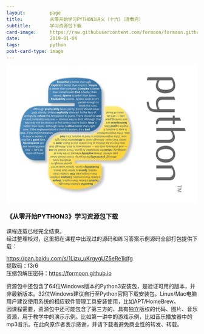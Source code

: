 ```yaml
---
layout:         page
title:          从零开始学习PYTHON3讲义（十六）（连载完）
subtitle:       学习资源包下载
card-image:		https://raw.githubusercontent.com/formoon/formoon.github.io/master/attachments/201901/python3.jpeg
date:           2019-01-04
tags:           python
post-card-type: image
---
```

![](https://raw.githubusercontent.com/formoon/formoon.github.io/master/attachments/201901/python3.jpeg)
### 《从零开始PYTHON3》学习资源包下载
课程连载已经完全结束。  
经过整理校对，这里把在课程中出现过的源码和练习答案示例源码全部打包提供下载：  

<https://pan.baidu.com/s/1Ljzu_uKrgygUZ5eRe1ldfg>  
提取码：f3r6  
压缩包解压密码：https://formoon.github.io

资源包中还包含了64位Windows版本的Python3安装包，是验证可用的版本，并非最新版本。32位Windows建议自行至Python官网下载安装包。Linux/Mac电脑用户建议使用系统的相应软件管理工具安装使用，比如APT/HomeBrew。  
因课程需要，资源包中还可能包含了第三方的、具有独立版权的代码、图片、音乐资源，用于教学中的演示示例。比如第一讲中的游戏示例，比如音乐播放器中的mp3音乐。在此向原作者表示感谢，并请下载者避免商业性的转发、转载。  
